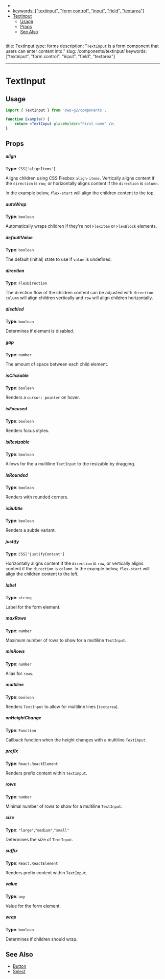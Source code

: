 <!-- START doctoc generated TOC please keep comment here to allow auto update -->
<!-- DON'T EDIT THIS SECTION, INSTEAD RE-RUN doctoc TO UPDATE -->

-   [<!-- Instead, edit packages/website/src/docs/components/forms/textinput.mdx -->](#---instead-edit-packageswebsitesrcdocscomponentsformstextinputmdx---)
-   [keywords: ["textinput", "form control", "input", "field", "textarea"]](#keywords-textinput-form-control-input-field-textarea)
-   [TextInput](#textinput)
    -   [Usage](#usage)
    -   [Props](#props)
    -   [See Also](#see-also)

<!-- END doctoc generated TOC please keep comment here to allow auto update -->

<!-- Automatically Generated. Do not edit this file. -->

## <!-- Instead, edit packages/website/src/docs/components/forms/textinput.mdx -->

title: TextInput
type: forms
description: "`TextInput` is a form component that users can enter content into."
slug: /components/textinput/
keywords: ["textinput", "form control", "input", "field", "textarea"]

---

# TextInput

<!-- props -->
<!-- Automatically Generated -->

## Usage

```jsx live
import { TextInput } from '@wp-g2/components';

function Example() {
	return <TextInput placeholder="First name" />;
}
```

## Props

##### align

**Type**: `CSS['alignItems']`

Aligns children using CSS Flexbox `align-items`. Vertically aligns content if the `direction` is `row`, or horizontally aligns content if the `direction` is `column`.

In the example below, `flex-start` will align the children content to the top.

##### autoWrap

**Type**: `boolean`

Automatically wraps children if they're not `FlexItem` or `FlexBlock` elements.

##### defaultValue

**Type**: `boolean`

The default (initial) state to use if `value` is undefined.

##### direction

**Type**: `FlexDirection`

The direction flow of the children content can be adjusted with `direction`. `column` will align children vertically and `row` will align children horizontally.

##### disabled

**Type**: `boolean`

Determines if element is disabled.

##### gap

**Type**: `number`

The amount of space between each child element.

##### isClickable

**Type**: `boolean`

Renders a `cursor: pointer` on hover.

##### isFocused

**Type**: `boolean`

Renders focus styles.

##### isResizable

**Type**: `boolean`

Allows for the a multiline `TextInput` to tbe resizable by dragging.

##### isRounded

**Type**: `boolean`

Renders with rounded corners.

##### isSubtle

**Type**: `boolean`

Renders a subtle variant.

##### justify

**Type**: `CSS['justifyContent']`

Horizontally aligns content if the `direction` is `row`, or vertically aligns content if the `direction` is `column`.
In the example below, `flex-start` will align the children content to the left.

##### label

**Type**: `string`

Label for the form element.

##### maxRows

**Type**: `number`

Maximum number of rows to show for a multiline `TextInput`.

##### minRows

**Type**: `number`

Alias for `rows`.

##### multiline

**Type**: `boolean`

Renders `TextInput` to allow for multiline lines (`textarea`).

##### onHeightChange

**Type**: `Function`

Callback function when the height changes with a multiline `TextInput`.

##### prefix

**Type**: `React.ReactElement`

Renders prefix content within `TextInput`.

##### rows

**Type**: `number`

Minimal number of rows to show for a multiline `TextInput`.

##### size

**Type**: `"large"`,`"medium"`,`"small"`

Determines the size of `TextInput`.

##### suffix

**Type**: `React.ReactElement`

Renders prefix content within `TextInput`.

##### value

**Type**: `any`

Value for the form element.

##### wrap

**Type**: `boolean`

Determines if children should wrap.

<!-- /Automatically Generated -->
<!-- /props -->

## See Also

-   [Button](/components/button/)
-   [Select](/components/select/)
